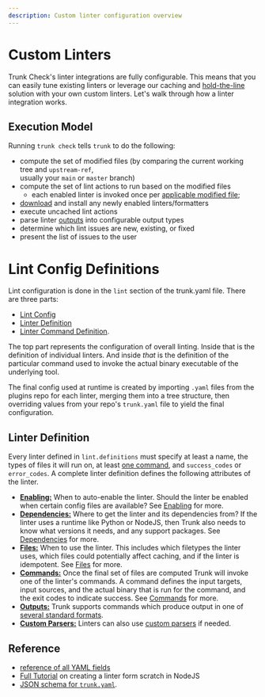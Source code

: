 ```yaml
---
description: Custom linter configuration overview
---
```


# Custom Linters

Trunk Check's linter integrations are fully configurable. This means that you can easily tune 
existing linters or leverage our caching and
[hold-the-line](../../reference/under-the-hood.md#hold-the-line) 
solution with your own custom linters. Let's walk through how a linter
integration works.


## Execution Model

Running `trunk check` tells `trunk` to do the following:

* compute the set of modified files (by comparing the current working tree and `upstream-ref`,\
  usually your `main` or `master` branch)
* compute the set of lint actions to run based on the modified files
  * each enabled linter is invoked once per [applicable modified file](./files.md#applicable-filetypes);
* [download](./dependencies.md) and install any newly enabled linters/formatters
* execute uncached lint actions
* parse linter [outputs](./output-types.md) into configurable output types
* determine which lint issues are new, existing, or fixed
* present the list of issues to the user


# Lint Config Definitions

Lint configuration is done in the `lint` section of the trunk.yaml file. There are three parts:

* [Lint Config](./lint-config.md)
* [Linter Definition](./linter-definition.md)
* [Linter Command Definition](./command-definition.md).

The top part represents the configuration of overall linting. Inside that
is the definition of individual linters. And inside *that* is the definition of the particular
command used to invoke the actual binary executable of the underlying tool.

The final config used at runtime is created by importing `.yaml` files from the plugins
repo for each linter, merging them into a tree structure, then overriding values
from your repo's `trunk.yaml` file to yield the final configuration.

## Linter Definition

Every linter defined in `lint.definitions` must specify at least a name, the types of files it 
will run on, at least [one command](commands.md), and `success_codes` or `error_codes`. A complete linter 
definition defines the following attributes of the linter.

* [**Enabling:**](common.md) When to auto-enable the linter. Should the linter be enabled when certain
config files are available? See [Enabling](common.md) for more.
* [**Dependencies:**](dependencies.md) Where to get the linter and its dependencies from? If the linter uses a runtime like Python or NodeJS, then Trunk also needs to know what versions it needs, and any support packages. See [Dependencies](dependencies.md) for more.
* [**Files:**](files.md) When to use the linter. This includes which filetypes the linter
uses, which files could potentially affect caching, and if the linter
is idempotent. See [Files](files.md) for more.
* [**Commands:**](commands.md) Once the final set of files are computed Trunk will invoke one of
the linter's commands. A command defines the input targets,
input sources, and the actual binary that is run for the command, and the exit codes to indicate success. See [Commands](commands.md) for more.
* [**Outputs:**](output-types.md) Trunk supports commands which produce output in one of [several
standard formats](output-types.md#output-types). 
* [**Custom Parsers:**](custom-parsers.md) Linters can also use [custom parsers](custom-parsers.md) if needed. 



## Reference

* [reference of all YAML fields](reference.md)
* [Full Tutorial](https://trunk.io/blog/integrating-your-own-custom-tools-with-trunk-check) on creating a linter form scratch in NodeJS
* [JSON schema for `trunk.yaml`](https://static.trunk.io/pub/trunk-yaml-schema.json).
